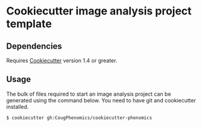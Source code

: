 # Cookiecutter image analysis project template


## Dependencies

Requires [Cookiecutter](http://cookiecutter.readthedocs.io/) version 1.4 or greater.

## Usage

The bulk of files required to start an image analysis project can be generated using
the command below. You need to have git and cookiecutter installed.

```
$ cookiecutter gh:CougPhenomics/cookiecutter-phenomics
```
